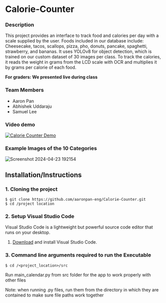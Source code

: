 # Calorie-Counter
### Description
This project provides an interface to track food and calories per day with a scale supplied by the user. Foods included in our database include: Cheesecake, tacos, scallops, pizza, pho, donuts, pancake, spaghetti, strawberry, and bananas. It uses YOLOv8 for object detection, which is trained on our custom dataset of 30 images per class. To track the calories, it reads the weight in grams from the LCD scale with OCR and multiplies it by grams per calorie of each food.

**For graders: We presented live during class**

### Team Members
- Aaron Pan
- Abhishek Uddaraju
- Samuel Lee

### Video demo
[![Calorie Counter Demo](https://img.youtube.com/vi/Ai11VdWSU5A/0.jpg)](https://www.youtube.com/watch?v=Ai11VdWSU5A)

### Example Images of the 10 Categories
![Screenshot 2024-04-23 192154](https://github.com/aaronpan-eng/Calorie-Counter/assets/91743944/7652ddce-0ed4-4733-9be6-4e45facfe54e)

## Installation/Instructions 

### 1. Cloning the project
```
$ git clone https://github.com/aaronpan-eng/Calorie-Counter.git
$ cd /project location
```

### 2. Setup Visual Studio Code

Visual Studio Code is a lightweight but powerful source code editor that runs on your desktop.

1. [Download](https://code.visualstudio.com/) and install Visual Studio Code.

### 3. Command line arguments required to run the Executable
```
$ cd /<project_location>/src
```
Run main_calendar.py from src folder for the app to work properly with other files

Note: when running .py files, run them from the directory in which they are contained to make sure file paths work together
